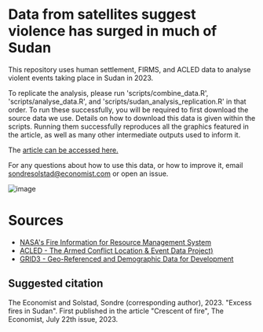 # Data from satellites suggest violence has surged in much of Sudan

This repository uses human settlement, FIRMS, and ACLED data to analyse violent events taking place in Sudan in 2023.

To replicate the analysis, please run 'scripts/combine_data.R', 'scripts/analyse_data.R', and 'scripts/sudan_analysis_replication.R' in that order. To run these successfully, you will be required to first download the source data we use. Details on how to download this data is given within the scripts. Running them successfully reproduces all the graphics featured in the article, as well as many other intermediate outputs used to inform it.

The [article can be accessed here.](https://www.economist.com/graphic-detail/2023/07/20/data-from-satellites-suggest-violence-has-surged-in-much-of-sudan)

For any questions about how to use this data, or how to improve it, email sondresolstad@economist.com or open an issue. 

![image](https://github.com/TheEconomist/fires-in-sudan/assets/16962439/5c9c8725-61de-4b19-b3bd-35d33e2cbadf)

# Sources
* [NASA's Fire Information for Resource Management System](https://firms.modaps.eosdis.nasa.gov/)
* [ACLED - The Armed Conflict Location & Event Data Project)](https://acleddata.com/) 
* [GRID3 - Geo-Referenced and Demographic Data for Development](https://data.grid3.org/)

## Suggested citation
The Economist and Solstad, Sondre (corresponding author), 2023. "Excess fires in Sudan". First published in the article "Crescent of fire", The Economist, July 22th issue, 2023.
